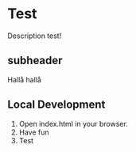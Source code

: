 # Test

Description test!

## subheader

Hallå hallå 

## Local Development

1. Open index.html in your browser.
2. Have fun
3. Test
